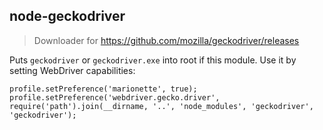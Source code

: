 ## node-geckodriver

> Downloader for https://github.com/mozilla/geckodriver/releases

Puts `geckodriver` or `geckodriver.exe` into root if this module.
Use it by setting WebDriver capabilities:

```
profile.setPreference('marionette', true);
profile.setPreference('webdriver.gecko.driver', require('path').join(__dirname, '..', 'node_modules', 'geckodriver', 'geckodriver');
```
